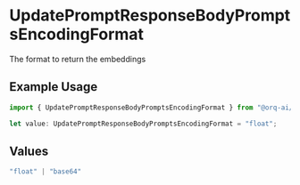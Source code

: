 # UpdatePromptResponseBodyPromptsEncodingFormat

The format to return the embeddings

## Example Usage

```typescript
import { UpdatePromptResponseBodyPromptsEncodingFormat } from "@orq-ai/node/models/operations";

let value: UpdatePromptResponseBodyPromptsEncodingFormat = "float";
```

## Values

```typescript
"float" | "base64"
```